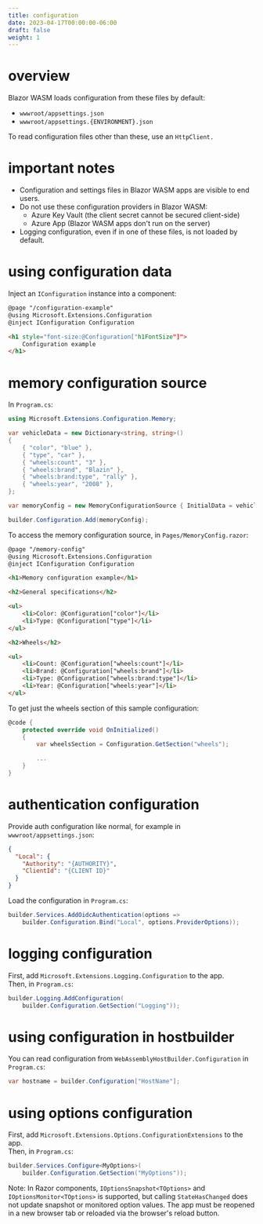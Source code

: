 ```yaml
---
title: configuration
date: 2023-04-17T00:00:00-06:00
draft: false
weight: 1
---
```


# overview
Blazor WASM loads configuration from these files by default:
- `wwwroot/appsettings.json`
- `wwwroot/appsettings.{ENVIRONMENT}.json`

To read configuration files other than these, use an `HttpClient.`

# important notes
- Configuration and settings files in Blazor WASM apps are visible to end users.
- Do not use these configuration providers in Blazor WASM:
    - Azure Key Vault (the client secret cannot be secured client-side)
    - Azure App (Blazor WASM apps don't run on the server)
- Logging configuration, even if in one of these files, is not loaded by default.

# using configuration data
Inject an `IConfiguration` instance into a component:
```html
@page "/configuration-example"
@using Microsoft.Extensions.Configuration
@inject IConfiguration Configuration

<h1 style="font-size:@Configuration["h1FontSize"]">
    Configuration example
</h1>
```

# memory configuration source
In `Program.cs`:
```cs
using Microsoft.Extensions.Configuration.Memory;

var vehicleData = new Dictionary<string, string>()
{
    { "color", "blue" },
    { "type", "car" },
    { "wheels:count", "3" },
    { "wheels:brand", "Blazin" },
    { "wheels:brand:type", "rally" },
    { "wheels:year", "2008" },
};

var memoryConfig = new MemoryConfigurationSource { InitialData = vehicleData };

builder.Configuration.Add(memoryConfig);
```

To access the memory configuration source, in `Pages/MemoryConfig.razor`:
```html
@page "/memory-config"
@using Microsoft.Extensions.Configuration
@inject IConfiguration Configuration

<h1>Memory configuration example</h1>

<h2>General specifications</h2>

<ul>
    <li>Color: @Configuration["color"]</li>
    <li>Type: @Configuration["type"]</li>
</ul>

<h2>Wheels</h2>

<ul>
    <li>Count: @Configuration["wheels:count"]</li>
    <li>Brand: @Configuration["wheels:brand"]</li>
    <li>Type: @Configuration["wheels:brand:type"]</li>
    <li>Year: @Configuration["wheels:year"]</li>
</ul>
```
To get just the wheels section of this sample configuration:
```cs
@code {
    protected override void OnInitialized()
    {
        var wheelsSection = Configuration.GetSection("wheels");

        ...
    }
}
```

# authentication configuration
Provide auth configuration like normal, for example in `wwwroot/appsettings.json`:
```json
{
  "Local": {
    "Authority": "{AUTHORITY}",
    "ClientId": "{CLIENT ID}"
  }
}
```
Load the configuration in `Program.cs`:
```cs
builder.Services.AddOidcAuthentication(options =>
    builder.Configuration.Bind("Local", options.ProviderOptions));
```

# logging configuration
First, add `Microsoft.Extensions.Logging.Configuration` to the app.  
Then, in `Program.cs`:
```cs
builder.Logging.AddConfiguration(
    builder.Configuration.GetSection("Logging"));
```

# using configuration in hostbuilder
You can read configuration from `WebAssemblyHostBuilder.Configuration` in `Program.cs`:
```cs
var hostname = builder.Configuration["HostName"];
```

# using options configuration
First, add `Microsoft.Extensions.Options.ConfigurationExtensions` to the app.  
Then, in `Program.cs`:
```cs
builder.Services.Configure<MyOptions>(
    builder.Configuration.GetSection("MyOptions"));
```
Note:  In Razor components, `IOptionsSnapshot<TOptions>` and `IOptionsMonitor<TOptions>` is supported, but calling `StateHasChanged` does not update snapshot or monitored option values.  The app must be reopened in a new browser tab or reloaded via the browser's reload button.
